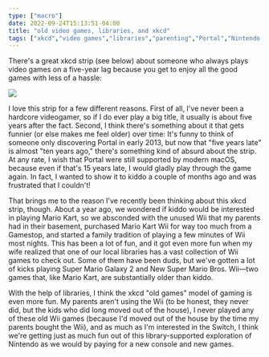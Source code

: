```yaml
---
type: ["macro"]
date: 2022-09-24T15:13:51-04:00
title: "old video games, libraries, and xkcd"
tags: ["xkcd","video games","libraries","parenting","Portal","Nintendo Wii","macOS","Mario Kart"]
---
```

There's a great xkcd strip (see below) about someone who always plays video games on a five-year lag because you get to enjoy all the good games with less of a hassle:

![](https://imgs.xkcd.com/comics/cutting_edge.png)

I love this strip for a few different reasons. First of all, I've never been a hardcore videogamer, so if I do ever play a big title, it usually is about five years after the fact. Second, I think there's something about it that gets funnier (or else makes me feel older) over time: It's funny to think of someone only discovering Portal in early 2013, but now that "five years late" is almost "ten years ago," there's something kind of absurd about the strip. At any rate, I wish that Portal were still supported by modern macOS, because even if that's 15 years late, I would gladly play through the game again. In fact, I wanted to show it to kiddo a couple of months ago and was frustrated that I couldn't!

That brings me to the reason I've recently been thinking about this xkcd strip, though. About a year ago, we wondered if kiddo would be interested in playing Mario Kart, so we absconded with the unused Wii that my parents had in their basement, purchased Mario Kart Wii for way too much from a Gamestop, and started a family tradition of playing a few minutes of Wii most nights. This has been a lot of fun, and it got even more fun when my wife realized that one of our local libraries has a vast collection of Wii games to check out. Some of them have been duds, but we've gotten a lot of kicks playing Super Mario Galaxy 2 and New Super Mario Bros. Wii—two games that, like Mario Kart, are substantially older than kiddo.

With the help of libraries, I think the xkcd "old games" model of gaming is even more fun. My parents aren't using the Wii (to be honest, they never did, but the kids who did long moved out of the house), I never played any of these old Wii games (because I'd moved out of the house by the time my parents bought the Wii), and as much as I'm interested in the Switch, I think we're getting just as much fun out of this library-supported exploration of Nintendo as we would by paying for a new console and new games.

